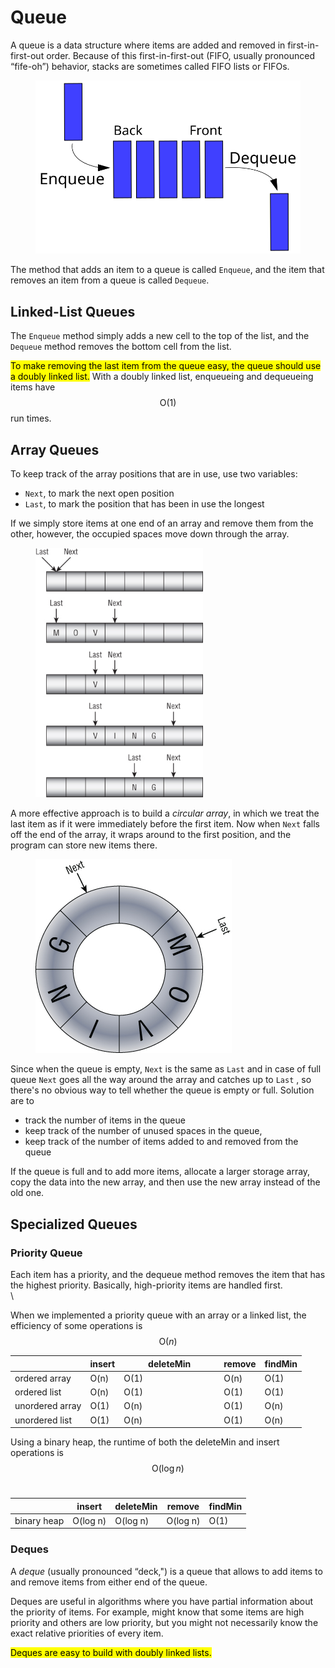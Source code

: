 # Queue

A queue is a data structure where items are added and removed in first-in-first-out order. Because of this first-in-first-out (FIFO, usually pronounced “fife-oh”) behavior, stacks are sometimes called FIFO lists or FIFOs.

<figure><img src="../.gitbook/assets/Data_Queue.svg" alt=""><figcaption></figcaption></figure>

The method that adds an item to a queue is called `Enqueue`, and the item that removes an item from a queue is called `Dequeue`.



## Linked-List Queues <a href="#head-3-59" id="head-3-59"></a>

The `Enqueue` method simply adds a new cell to the top of the list, and the `Dequeue` method removes the bottom cell from the list.



<mark style="background-color:yellow;">To make removing the last item from the queue easy, the queue should use a doubly linked list.</mark> With a doubly linked list, enqueueing and dequeueing items have $$\text{O}(1)$$ run times.



## Array Queues <a href="#head-3-60" id="head-3-60"></a>

To keep track of the array positions that are in use, use two variables:&#x20;

* `Next`, to mark the next open position
* `Last`, to mark the position that has been in use the longest



If we simply store items at one end of an array and remove them from the other, however, the occupied spaces move down through the array.



<figure><img src="../.gitbook/assets/c05f009.jpg" alt="" width="268"><figcaption></figcaption></figure>



A more effective approach is to build a _circular array_, in which we treat the last item as if it were immediately before the first item. Now when `Next` falls off the end of the array, it wraps around to the first position, and the program can store new items there.

<figure><img src="../.gitbook/assets/c05f010.jpg" alt=""><figcaption></figcaption></figure>



Since when the queue is empty, `Next` is the same as `Last` and in case of full queue `Next` goes all the way around the array and catches up to `Last` , so there's no obvious way to tell whether the queue is empty or full. Solution are to

* track the number of items in the queue
* keep track of the number of unused spaces in the queue,&#x20;
* keep track of the number of items added to and removed from the queue



If the queue is full and to add more items, allocate a larger storage array, copy the data into the new array, and then use the new array instead of the old one.

## Specialized Queues <a href="#head-3-61" id="head-3-61"></a>



### **Priority Queue**

Each item has a priority, and the dequeue method removes the item that has the highest priority. Basically, high-priority items are handled first.\
\


When we implemented a priority queue with an array or a linked list, the efficiency of some operations is $$\text{O}(n)$$

<table><thead><tr><th></th><th>insert</th><th width="146">deleteMin</th><th>remove</th><th>findMin</th></tr></thead><tbody><tr><td> ordered array </td><td> O(n) </td><td> O(1) </td><td> O(n) </td><td> O(1) </td></tr><tr><td> ordered list </td><td> O(n) </td><td> O(1) </td><td> O(1)</td><td> O(1) </td></tr><tr><td> unordered array </td><td> O(1) </td><td> O(n) </td><td> O(1)</td><td> O(n) </td></tr><tr><td> unordered list </td><td> O(1) </td><td> O(n) </td><td> O(1)</td><td> O(n) </td></tr></tbody></table>



Using a binary heap, the runtime of both the deleteMin and insert operations is $$\text{O}(\log n)$$\
&#x20;

|              | insert     | deleteMin  | remove     | findMin |
| ------------ | ---------- | ---------- | ---------- | ------- |
|  binary heap |  O(log n)  |  O(log n)  |  O(log n)  |  O(1)   |



### **Deques**

A _deque_ (usually pronounced “deck,") is a queue that allows to add items to and remove items from either end of the queue.

Deques are useful in algorithms where you have partial information about the priority of items. For example, might know that some items are high priority and others are low priority, but you might not necessarily know the exact relative priorities of every item.





<mark style="background-color:yellow;">Deques are easy to build with doubly linked lists.</mark>





